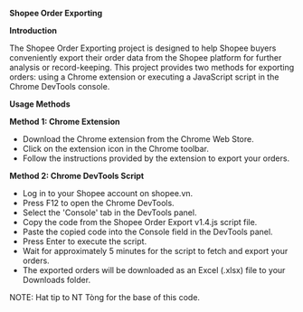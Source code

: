 **Shopee Order Exporting**

**Introduction**

The Shopee Order Exporting project is designed to help Shopee buyers conveniently export their order data from the Shopee platform for further analysis or record-keeping. This project provides two methods for exporting orders: using a Chrome extension or executing a JavaScript script in the Chrome DevTools console.

**Usage Methods**

**Method 1: Chrome Extension**
- Download the Chrome extension from the Chrome Web Store.
- Click on the extension icon in the Chrome toolbar.
- Follow the instructions provided by the extension to export your orders.

**Method 2: Chrome DevTools Script**
- Log in to your Shopee account on shopee.vn.
- Press F12 to open the Chrome DevTools.
- Select the 'Console' tab in the DevTools panel.
- Copy the code from the Shopee Order Export v1.4.js script file.
- Paste the copied code into the Console field in the DevTools panel.
- Press Enter to execute the script.
- Wait for approximately 5 minutes for the script to fetch and export your orders.
- The exported orders will be downloaded as an Excel (.xlsx) file to your Downloads folder.

NOTE: 
Hat tip to NT Tòng for the base of this code.
